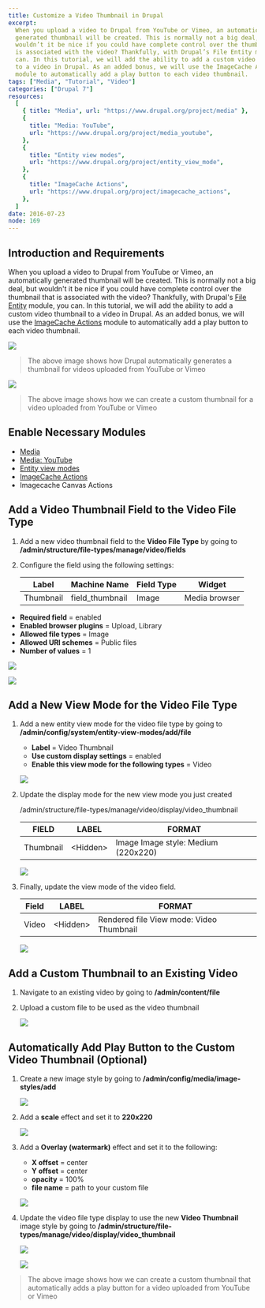 ```yaml
---
title: Customize a Video Thumbnail in Drupal
excerpt:
  When you upload a video to Drupal from YouTube or Vimeo, an automatically
  generated thumbnail will be created. This is normally not a big deal, but
  wouldn’t it be nice if you could have complete control over the thumbnail that
  is associated with the video? Thankfully, with Drupal’s File Entity module, you
  can. In this tutorial, we will add the ability to add a custom video thumbnail
  to a video in Drupal. As an added bonus, we will use the ImageCache Actions
  module to automatically add a play button to each video thumbnail.
tags: ["Media", "Tutorial", "Video"]
categories: ["Drupal 7"]
resources:
  [
    { title: "Media", url: "https://www.drupal.org/project/media" },
    {
      title: "Media: YouTube",
      url: "https://www.drupal.org/project/media_youtube",
    },
    {
      title: "Entity view modes",
      url: "https://www.drupal.org/project/entity_view_mode",
    },
    {
      title: "ImageCache Actions",
      url: "https://www.drupal.org/project/imagecache_actions",
    },
  ]
date: 2016-07-23
node: 169
---
```


## Introduction and Requirements

When you upload a video to Drupal from YouTube or Vimeo, an automatically generated thumbnail will be created. This is normally not a big deal, but wouldn't it be nice if you could have complete control over the thumbnail that is associated with the video? Thankfully, with Drupal's [File Entity](https://www.drupal.org/project/file_entity) module, you can. In this tutorial, we will add the ability to add a custom video thumbnail to a video in Drupal. As an added bonus, we will use the [ImageCache Actions](https://www.drupal.org/project/imagecache_actions) module to automatically add a play button to each video thumbnail.

![](/assets/images/posts/customize-video-thumbnail-drupal/1.1_3.png)

> The above image shows how Drupal automatically generates a thumbnail for videos uploaded from YouTube or Vimeo

![](/assets/images/posts/customize-video-thumbnail-drupal/1.2_2.png)

> The above image shows how we can create a custom thumbnail for a video uploaded from YouTube or Vimeo

## Enable Necessary Modules

- [Media](https://www.drupal.org/project/media)
- [Media: YouTube](https://www.drupal.org/project/media_youtube)
- [Entity view modes](https://www.drupal.org/project/entity_view_mode)
- [ImageCache Actions](https://www.drupal.org/project/imagecache_actions)
- Imagecache Canvas Actions

## Add a Video Thumbnail Field to the Video File Type

1. Add a new video thumbnail field to the **Video File Type** by going to **/admin/structure/file-types/manage/video/fields**
1. Configure the field using the following settings:

   | **Label** | **Machine Name** | **Field Type** | **Widget**    |
   | --------- | ---------------- | -------------- | ------------- |
   | Thumbnail | field_thumbnail  | Image          | Media browser |

- **Required field** = enabled
- **Enabled browser plugins** = Upload, Library
- **Allowed file types** = Image
- **Allowed URI schemes** = Public files
- **Number of values** = 1

![](/assets/images/posts/customize-video-thumbnail-drupal/2.2_1.png)

![](/assets/images/posts/customize-video-thumbnail-drupal/2.3_1.png)

## Add a New View Mode for the Video File Type

1. Add a new entity view mode for the video file type by going to **/admin/config/system/entity-view-modes/add/file**

   - **Label** = Video Thumbnail
   - **Use custom display settings** = enabled
   - **Enable this view mode for the following types** = Video

   ![](/assets/images/posts/customize-video-thumbnail-drupal/3.1_1.png)

2. Update the display mode for the new view mode you just created

   /admin/structure/file-types/manage/video/display/video_thumbnail

   | FIELD     | LABEL      | FORMAT                              |
   | --------- | ---------- | ----------------------------------- |
   | Thumbnail | \<Hidden\> | Image Image style: Medium (220x220) |

   ![](/assets/images/posts/customize-video-thumbnail-drupal/3.2_1.png)

3. Finally, update the view mode of the video field.

   | Field | LABEL      | FORMAT                                   |
   | ----- | ---------- | ---------------------------------------- |
   | Video | \<Hidden\> | Rendered file View mode: Video Thumbnail |

   ![](/assets/images/posts/customize-video-thumbnail-drupal/3.3_0.png)

## Add a Custom Thumbnail to an Existing Video

1. Navigate to an existing video by going to **/admin/content/file**
1. Upload a custom file to be used as the video thumbnail

   ![](/assets/images/posts/customize-video-thumbnail-drupal/4.2_0.png)

## Automatically Add Play Button to the Custom Video Thumbnail (Optional)

1. Create a new image style by going to **/admin/config/media/image-styles/add**

   ![](/assets/images/posts/customize-video-thumbnail-drupal/5.1.png)

2. Add a **scale** effect and set it to **220x220**

   ![](/assets/images/posts/customize-video-thumbnail-drupal/5.2.png)

3. Add a **Overlay (watermark)** effect and set it to the following:

   - **X offset** = center
   - **Y offset** = center
   - **opacity** = 100%
   - **file name** = path to your custom file

   ![](/assets/images/posts/customize-video-thumbnail-drupal/5.3.png)

4. Update the video file type display to use the new **Video Thumbnail** image style by going to **/admin/structure/file-types/manage/video/display/video_thumbnail**

   ![](/assets/images/posts/customize-video-thumbnail-drupal/5.4.png)

   ![](/assets/images/posts/customize-video-thumbnail-drupal/5.5.png)

> The above image shows how we can create a custom thumbnail that automatically adds a play button for a video uploaded from YouTube or Vimeo
